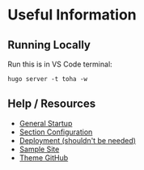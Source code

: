 # Useful Information

## Running Locally

Run this is in VS Code terminal:

`hugo server -t toha -w`

## Help / Resources

- [General Startup](https://toha-guides.netlify.app/posts/getting-started/prepare-site/)
- [Section Configuration](https://toha-guides.netlify.app/posts/configuration/)
- [Deployment (shouldn't be needed)](https://toha-guides.netlify.app/posts/getting-started/github-pages/)
- [Sample Site](https://hugo-toha.github.io/)
- [Theme GitHub](https://github.com/hugo-toha/hugo-toha.github.io)
